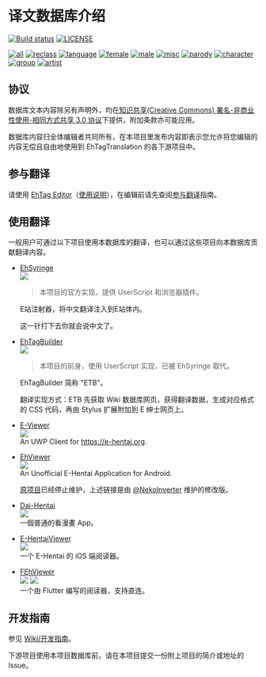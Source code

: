 译文数据库介绍 
==================

[![Build status](../../workflows/build/badge.svg)](../../actions)
[![LICENSE](https://img.shields.io/badge/license-by--nc--sa-orange.svg?logo=creative-commons&logoColor=white)](LICENSE.md)

<!-- [![Commit](https://img.shields.io/endpoint?color=blueviolet&url=https://ehtt.herokuapp.com/database/~badge)](//github.com/EhTagTranslation/Database/tree/master)  -->
[![all](https://img.shields.io/endpoint?color=brightgreen&url=https://ehtt.herokuapp.com/database/all/~badge)](https://ehtt.vercel.app/list/all)
[![reclass](https://img.shields.io/endpoint?color=tomato&url=https://ehtt.herokuapp.com/database/reclass/~badge)](https://ehtt.vercel.app/list/reclass)
[![language](https://img.shields.io/endpoint?color=deepskyblue&url=https://ehtt.herokuapp.com/database/language/~badge)](https://ehtt.vercel.app/list/language)
[![female](https://img.shields.io/endpoint?color=deeppink&url=https://ehtt.herokuapp.com/database/female/~badge)](https://ehtt.vercel.app/list/female)
[![male](https://img.shields.io/endpoint?color=slateblue&url=https://ehtt.herokuapp.com/database/male/~badge)](https://ehtt.vercel.app/list/male)
[![misc](https://img.shields.io/endpoint?color=lightgray&url=https://ehtt.herokuapp.com/database/misc/~badge)](https://ehtt.vercel.app/list/misc)
[![parody](https://img.shields.io/endpoint?color=darkviolet&url=https://ehtt.herokuapp.com/database/parody/~badge)](https://ehtt.vercel.app/list/parody)
[![character](https://img.shields.io/endpoint?color=cadetblue&url=https://ehtt.herokuapp.com/database/character/~badge)](https://ehtt.vercel.app/list/character)
[![group](https://img.shields.io/endpoint?color=darkkhaki&url=https://ehtt.herokuapp.com/database/group/~badge)](https://ehtt.vercel.app/list/group)
[![artist](https://img.shields.io/endpoint?color=chocolate&url=https://ehtt.herokuapp.com/database/artist/~badge)](https://ehtt.vercel.app/list/artist)

## 协议

数据库文本内容除另有声明外，均在[知识共享(Creative Commons) 署名-非商业性使用-相同方式共享 3.0 协议](LICENSE.md)下提供，附加条款亦可能应用。

数据库内容归全体编辑者共同所有，在本项目里发布内容即表示您允许将您编辑的内容无偿且自由地使用到 EhTagTranslation 的各下游项目中。

## 参与翻译

请使用 [EhTag Editor](https://ehtt.vercel.app)（[使用说明](../../../Editor/wiki)），在编辑前请先查阅[参与翻译](../../wiki/参与翻译)指南。

## 使用翻译

一般用户可通过以下项目使用本数据库的翻译，也可以通过这些项目向本数据库贡献翻译内容。

* [EhSyringe](../../../EhSyringe)  
  ![][plat-web]  
  > 本项目的官方实现，提供 UserScript 和浏览器插件。
  
  E站注射器，将中文翻译注入到E站体内。
  
  这一针打下去你就会说中文了。

* [EhTagBuilder](//github.com/Mapaler/EhTagTranslator/wiki/EhTagBuilder)  
  ![][plat-web]  
  > 本项目的前身，使用 UserScript 实现，已被 EhSyringe 取代。

  EhTagBuilder 简称 "ETB"。

  翻译实现方式：ETB 先获取 Wiki 数据库网页，获得翻译数据，生成对应格式的 CSS 代码，再由 Stylus 扩展附加到 E 绅士网页上。

* [E-Viewer](//github.com/OpportunityLiu/E-Viewer)  
  ![][plat-uwp]  
  An UWP Client for <https://e-hentai.org>.

* [EhViewer](//gitlab.com/NekoInverter/EhViewer)  
  ![][plat-android]  
  An Unofficial E-Hentai Application for Android.
  
  [原项目](//github.com/seven332/EhViewer)已经停止维护，上述链接是由 [@NekoInverter](//gitlab.com/NekoInverter)  维护的修改版。

* [Dai-Hentai](//github.com/DaidoujiChen/Dai-Hentai)  
  ![][plat-ios]  
  一個普通的看漫畫 App。
  
* [E-HentaiViewer](//github.com/kayanouriko/E-HentaiViewer)  
  ![][plat-ios]  
  一个 E-Hentai 的 iOS 端阅读器。
  
* [FEhViewer](https://github.com/honjow/FEhViewer)  
  ![][plat-ios]  ![][plat-android]  
  一个由 Flutter 编写的阅读器，支持直连。
  
  
## 开发指南

参见 [Wiki/开发指南](../../wiki/开发指南)。

下游项目使用本项目数据库前，请在本项目提交一份附上项目的简介或地址的 Issue。

[plat-web]: https://img.shields.io/badge/platform-web-red.svg?logo=javascript
[plat-ios]: https://img.shields.io/badge/platform-iOS-lightgrey.svg?logo=apple
[plat-uwp]: https://img.shields.io/badge/platform-UWP-blue.svg?logo=windows
[plat-android]: https://img.shields.io/badge/platform-Android-brightgreen.svg?logo=android

